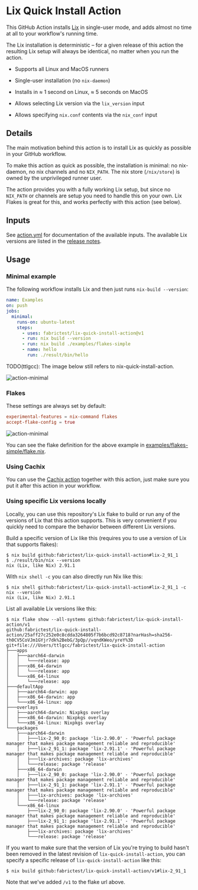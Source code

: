# Lix Quick Install Action

This GitHub Action installs [Lix](https://lix.systems/) in single-user mode,
and adds almost no time at all to your workflow's running time.

The Lix installation is deterministic &ndash; for a given
release of this action the resulting Lix setup will always be identical, no
matter when you run the action.

* Supports all Linux and MacOS runners

* Single-user installation (no `nix-daemon`)

* Installs in &asymp; 1 second on Linux, &asymp; 5 seconds on MacOS

* Allows selecting Lix version via the `lix_version` input

* Allows specifying `nix.conf` contents via the `nix_conf` input

## Details

The main motivation behind this action is to install Lix as quickly as possible
in your GitHub workflow.

To make this action as quick as possible, the installation is minimal: no
nix-daemon, no nix channels and no `NIX_PATH`. The nix store (`/nix/store`) is
owned by the unprivileged runner user.

The action provides you with a fully working Lix setup, but since no `NIX_PATH`
or channels are setup you need to handle this on your own. Lix Flakes is great
for this, and works perfectly with this action (see below).

## Inputs

See [action.yml](action.yml) for documentation of the available inputs.
The available Lix versions are listed in the [release
notes](https://github.com/fabrictest/lix-quick-install-action/releases/latest).

## Usage

### Minimal example

The following workflow installs Lix and then just runs
`nix-build --version`:

```yaml
name: Examples
on: push
jobs:
  minimal:
    runs-on: ubuntu-latest
    steps:
      - uses: fabrictest/lix-quick-install-action@v1
      - run: nix build --version
      - run: nix build ./examples/flakes-simple
      - name: hello
        run: ./result/bin/hello
```

TODO(ttlgcc): The image below still refers to nix-quick-install-action.

![action-minimal](examples/action-minimal.png)

### Flakes

These settings are always set by default:

```conf
experimental-features = nix-command flakes
accept-flake-config = true
```

![action-minimal](examples/action-flakes-simple.png)

You can see the flake definition for the above example in
[examples/flakes-simple/flake.nix](examples/flakes-simple/flake.nix).

### Using Cachix

You can use the [Cachix action](https://github.com/marketplace/actions/cachix)
together with this action, just make sure you put it after this action in your
workflow.

### Using specific Lix versions locally

Locally, you can use this repository's Lix flake to build or run any of the
versions of Lix that this action supports. This is very convenient if you
quickly need to compare the behavior between different Lix versions.

Build a specific version of Lix like this (requires you to use a version of Lix
that supports flakes):

```console
$ nix build github:fabrictest/lix-quick-install-action#lix-2_91_1
$ ./result/bin/nix --version
nix (Lix, like Nix) 2.91.1
```

With `nix shell -c` you can also directly run Nix like this:

```console
$ nix shell github:fabrictest/lix-quick-install-action#lix-2_91_1 -c nix --version
nix (Lix, like Nix) 2.91.1
```

List all available Lix versions like this:

```console
$ nix flake show --all-systems github:fabrictest/lix-quick-install-action/v1
github:fabrictest/lix-quick-install-action/25aff27c252e0c8cdda3264805f7b6bcd92c8718?narHash=sha256-th0CV5CoVJm1GYjr7dk%2BebG/3pQp//vqndKWeo/yreY%3D
git+file:///Users/ttlgcc/fabrictest/lix-quick-install-action
├───apps
│   ├───aarch64-darwin
│   │   └───release: app
│   ├───x86_64-darwin
│   │   └───release: app
│   └───x86_64-linux
│       └───release: app
├───defaultApp
│   ├───aarch64-darwin: app
│   ├───x86_64-darwin: app
│   └───x86_64-linux: app
├───overlays
│   ├───aarch64-darwin: Nixpkgs overlay
│   ├───x86_64-darwin: Nixpkgs overlay
│   └───x86_64-linux: Nixpkgs overlay
└───packages
    ├───aarch64-darwin
    │   ├───lix-2_90_0: package 'lix-2.90.0' - 'Powerful package manager that makes package management reliable and reproducible'
    │   ├───lix-2_91_1: package 'lix-2.91.1' - 'Powerful package manager that makes package management reliable and reproducible'
    │   ├───lix-archives: package 'lix-archives'
    │   └───release: package 'release'
    ├───x86_64-darwin
    │   ├───lix-2_90_0: package 'lix-2.90.0' - 'Powerful package manager that makes package management reliable and reproducible'
    │   ├───lix-2_91_1: package 'lix-2.91.1' - 'Powerful package manager that makes package management reliable and reproducible'
    │   ├───lix-archives: package 'lix-archives'
    │   └───release: package 'release'
    └───x86_64-linux
        ├───lix-2_90_0: package 'lix-2.90.0' - 'Powerful package manager that makes package management reliable and reproducible'
        ├───lix-2_91_1: package 'lix-2.91.1' - 'Powerful package manager that makes package management reliable and reproducible'
        ├───lix-archives: package 'lix-archives'
        └───release: package 'release'
```

If you want to make sure that the version of Lix you're trying to build hasn't
been removed in the latest revision of `lix-quick-install-action`, you can
specify a specific release of `lix-quick-install-action` like this:

```console
$ nix build github:fabrictest/lix-quick-install-action/v1#lix-2_91_1
```

Note that we've added `/v1` to the flake url above.
